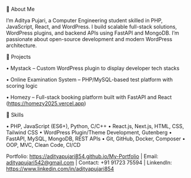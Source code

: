 🔹 About Me

I’m Aditya Pujari, a Computer Engineering student skilled in PHP, JavaScript, React, and WordPress. I build scalable full-stack solutions, WordPress plugins, and backend APIs using FastAPI and MongoDB. I’m passionate about open-source development and modern WordPress architecture.

🔹 Projects

• Mystack – Custom WordPress plugin to display developer tech stacks

• Online Examination System – PHP/MySQL-based test platform with scoring logic

• Homezy – Full-stack booking platform built with FastAPI and React (https://homezy2025.vercel.app)


🔹 Skills

• PHP, JavaScript (ES6+), Python, C/C++
• React.js, Next.js, HTML, CSS, Tailwind CSS
• WordPress Plugin/Theme Development, Gutenberg
• FastAPI, MySQL, MongoDB, REST APIs
• Git, GitHub, Docker, Composer
• OOP, MVC, Clean Code, CI/CD

Portfolio:
https://adityapujari854.github.io/My-Portfolio |
Email: adityapujari542@gmail.com | Contact: +91 91723 75594 |
LinkendIn: https://www.linkedin.com/in/adityapujari854
